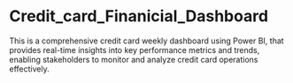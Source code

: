 # Credit_card_Finanicial_Dashboard
This is a comprehensive credit card weekly dashboard using Power BI, that provides real-time insights into key performance metrics and trends, enabling stakeholders to monitor and analyze credit card operations effectively. 
